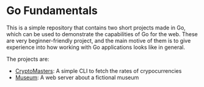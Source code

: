# Go Fundamentals

This is a simple repository that contains two short projects made in Go, which can be used to demonstrate the capabilities of Go for the web. These are very beginner-friendly project, and the main motive of them is to give experience into how working with Go applications looks like in general.

The projects are:

- [CryptoMasters](./cryptomasters/): A simple CLI to fetch the rates of crypocurrencies
- [Museum](./museum/): A web server about a fictional museum
